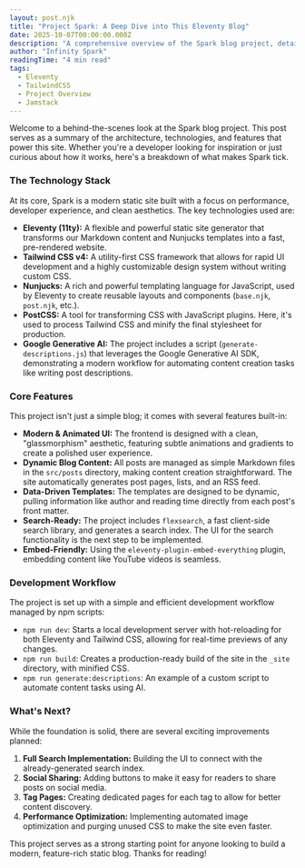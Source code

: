 ```yaml
---
layout: post.njk
title: "Project Spark: A Deep Dive into This Eleventy Blog"
date: 2025-10-07T00:00:00.000Z
description: "A comprehensive overview of the Spark blog project, detailing its technology stack, core features, development workflow, and potential for future enhancements."
author: "Infinity Spark"
readingTime: "4 min read"
tags:
  - Eleventy
  - TailwindCSS
  - Project Overview
  - Jamstack
---
```


Welcome to a behind-the-scenes look at the Spark blog project. This post serves as a summary of the architecture, technologies, and features that power this site. Whether you're a developer looking for inspiration or just curious about how it works, here's a breakdown of what makes Spark tick.

### The Technology Stack

At its core, Spark is a modern static site built with a focus on performance, developer experience, and clean aesthetics. The key technologies used are:

*   **Eleventy (11ty):** A flexible and powerful static site generator that transforms our Markdown content and Nunjucks templates into a fast, pre-rendered website.
*   **Tailwind CSS v4:** A utility-first CSS framework that allows for rapid UI development and a highly customizable design system without writing custom CSS.
*   **Nunjucks:** A rich and powerful templating language for JavaScript, used by Eleventy to create reusable layouts and components (`base.njk`, `post.njk`, etc.).
*   **PostCSS:** A tool for transforming CSS with JavaScript plugins. Here, it's used to process Tailwind CSS and minify the final stylesheet for production.
*   **Google Generative AI:** The project includes a script (`generate-descriptions.js`) that leverages the Google Generative AI SDK, demonstrating a modern workflow for automating content creation tasks like writing post descriptions.

### Core Features

This project isn't just a simple blog; it comes with several features built-in:

*   **Modern & Animated UI:** The frontend is designed with a clean, "glassmorphism" aesthetic, featuring subtle animations and gradients to create a polished user experience.
*   **Dynamic Blog Content:** All posts are managed as simple Markdown files in the `src/posts` directory, making content creation straightforward. The site automatically generates post pages, lists, and an RSS feed.
*   **Data-Driven Templates:** The templates are designed to be dynamic, pulling information like author and reading time directly from each post's front matter.
*   **Search-Ready:** The project includes `flexsearch`, a fast client-side search library, and generates a search index. The UI for the search functionality is the next step to be implemented.
*   **Embed-Friendly:** Using the `eleventy-plugin-embed-everything` plugin, embedding content like YouTube videos is seamless.

### Development Workflow

The project is set up with a simple and efficient development workflow managed by npm scripts:

*   `npm run dev`: Starts a local development server with hot-reloading for both Eleventy and Tailwind CSS, allowing for real-time previews of any changes.
*   `npm run build`: Creates a production-ready build of the site in the `_site` directory, with minified CSS.
*   `npm run generate:descriptions`: An example of a custom script to automate content tasks using AI.

### What's Next?

While the foundation is solid, there are several exciting improvements planned:

1.  **Full Search Implementation:** Building the UI to connect with the already-generated search index.
2.  **Social Sharing:** Adding buttons to make it easy for readers to share posts on social media.
3.  **Tag Pages:** Creating dedicated pages for each tag to allow for better content discovery.
4.  **Performance Optimization:** Implementing automated image optimization and purging unused CSS to make the site even faster.

This project serves as a strong starting point for anyone looking to build a modern, feature-rich static blog. Thanks for reading!
